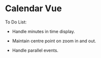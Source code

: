 # Calendar Vue

To Do List:
- Handle minutes in time display.
- Maintain centre point on zoom in and out.

- Handle parallel events.
